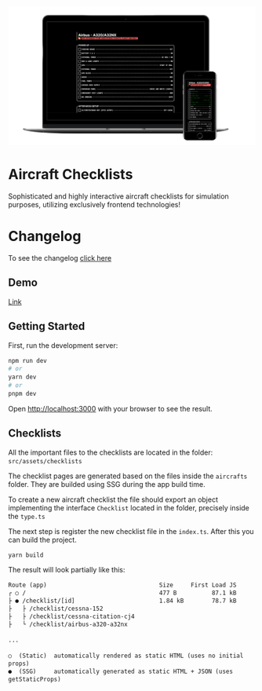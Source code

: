 
<img src="docs/images/mockup.png" alt="Aircraft Checklists"/>


# Aircraft Checklists

 Sophisticated and highly interactive aircraft checklists for simulation purposes, utilizing exclusively frontend technologies!

# Changelog

To see the changelog [click here](https://github.com/viniciosanacleto/aircraft-checklists/blob/main/CHANGELOG.md)

## Demo
[Link](https://aircraft-checklists.vercel.app/)

## Getting Started

First, run the development server:

```bash
npm run dev
# or
yarn dev
# or
pnpm dev
```

Open [http://localhost:3000](http://localhost:3000) with your browser to see the result.

## Checklists

All the important files to the checklists are located in the folder: `src/assets/checklists`

The checklist pages are generated based on the files inside the `aircrafts` folder. They are builded using SSG during the app build time.

To create a new aircraft checklist the file should export an object implementing the interface `Checklist` located in the folder, precisely inside the `type.ts`

The next step is register the new checklist file in the `index.ts`. After this you can build the project.

```shell
yarn build
```

The result will look partially like this:

```shell
Route (app)                                Size     First Load JS
┌ ○ /                                      477 B          87.1 kB
├ ● /checklist/[id]                        1.84 kB        78.7 kB
├   ├ /checklist/cessna-152
├   ├ /checklist/cessna-citation-cj4
├   └ /checklist/airbus-a320-a32nx

...

○  (Static)  automatically rendered as static HTML (uses no initial props)
●  (SSG)     automatically generated as static HTML + JSON (uses getStaticProps)
```
